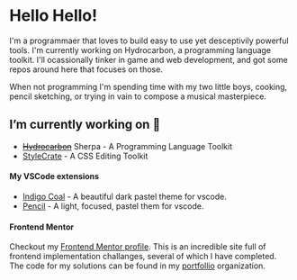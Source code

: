 # Hello Hello!
I'm a programmaer that loves to build easy to use yet desceptivily powerful tools. I'm currently working on 
Hydrocarbon, a programming language toolkit. I'll ocassionally tinker in game and web development, and got some
repos around here that focuses on those. 

When not programming I'm spending time with my two little boys, cooking, pencil sketching, or trying in vain to compose a musical
masterpiece. 

## I’m currently working on 🔭

- [~~Hydrocarbon~~](https://github.com/hydrocarbon-tk/hydrocarbon) Sherpa - A Programming Language Toolkit
- [StyleCrate](https://github.com/acweathersby/StyleCrate) - A CSS Editing Toolkit

#### My VSCode extensions
- [Indigo Coal](https://www.github.com/acweathersby/indigo-coal) - A beautiful dark pastel theme for vscode.
- [Pencil](https://www.github.com/acweathersby/pencil) - A light, focused, pastel them for vscode.

#### Frontend Mentor

Checkout my [Frontend Mentor profile](https://www.frontendmentor.io/profile/acweathersby). This is an incredible site full of frontend implementation challanges, several of which I have completed. The code for my solutions can be found in my [portfollio](https://github.com/acw-portfolio) organization.


